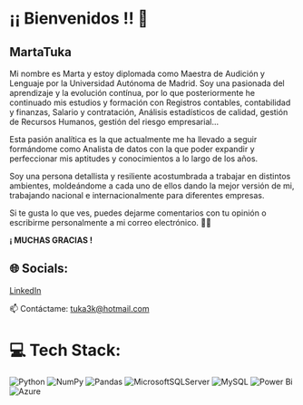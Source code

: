 # ¡¡ Bienvenidos !! 👋
## MartaTuka


Mi nombre es Marta y estoy diplomada como Maestra de Audición y Lenguaje por la Universidad Autónoma de Madrid. Soy una pasionada del aprendizaje y la evolución contínua, por lo que posteriormente he continuado mis estudios y formación con Registros contables, contabilidad y finanzas, Salario y contratación, Análisis estadísticos de calidad, gestión de Recursos Humanos, gestión del riesgo empresarial...

Esta pasión analítica es la que actualmente me ha llevado a seguir formándome como Analista de datos con la que poder expandir y perfeccionar mis aptitudes y conocimientos a lo largo de los años.

Soy una persona detallista y resiliente acostumbrada a trabajar en distintos ambientes, moldeándome a cada uno de ellos dando la mejor versión de mi, trabajando nacional e internacionalmente para diferentes empresas.


Si te gusta lo que ves, puedes dejarme comentarios con tu opinión o escribirme personalmente a mi correo electrónico. 👍🏼

**¡ MUCHAS GRACIAS !**


## 🌐 Socials:


[LinkedIn](https://www.linkedin.com/in/marta-mart%C3%ADn-5840a987/)


📫 Contáctame: tuka3k@hotmail.com



# 💻 Tech Stack:
![Python](https://img.shields.io/badge/python-3670A0?style=for-the-badge&logo=python&logoColor=ffdd54) ![NumPy](https://img.shields.io/badge/numpy-%23013243.svg?style=for-the-badge&logo=numpy&logoColor=white) ![Pandas](https://img.shields.io/badge/pandas-%23150458.svg?style=for-the-badge&logo=pandas&logoColor=white) ![MicrosoftSQLServer](https://img.shields.io/badge/Microsoft%20SQL%20Server-CC2927?style=for-the-badge&logo=microsoft%20sql%20server&logoColor=white) ![MySQL](https://img.shields.io/badge/mysql-4479A1.svg?style=for-the-badge&logo=mysql&logoColor=white) ![Power Bi](https://img.shields.io/badge/power_bi-F2C811?style=for-the-badge&logo=powerbi&logoColor=black) ![Azure](https://img.shields.io/badge/azure-%230072C6.svg?style=for-the-badge&logo=microsoftazure&logoColor=white)
